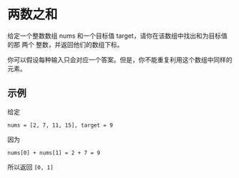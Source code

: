 # 两数之和

给定一个整数数组 nums 和一个目标值 target，请你在该数组中找出和为目标值的那 两个 整数，并返回他们的数组下标。

你可以假设每种输入只会对应一个答案。但是，你不能重复利用这个数组中同样的元素。

## 示例

给定

    nums = [2, 7, 11, 15], target = 9

因为

    nums[0] + nums[1] = 2 + 7 = 9
所以返回 `[0, 1]`